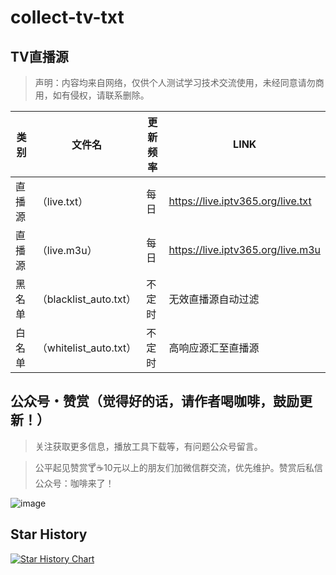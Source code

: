 # collect-tv-txt

## TV直播源
> 声明：内容均来自网络，仅供个人测试学习技术交流使用，未经同意请勿商用，如有侵权，请联系删除。

| 类别  | 文件名  | 更新频率                                       | LINK |
|-------|-------|------------------------------------------------|------------|
|直播源| （live.txt） |每日 | https://live.iptv365.org/live.txt |
|直播源| （live.m3u） |每日 | https://live.iptv365.org/live.m3u |
|黑名单| （blacklist_auto.txt） |  不定时 | 无效直播源自动过滤   |
|白名单| （whitelist_auto.txt） |  不定时 | 高响应源汇至直播源   |


## 公众号・赞赏（觉得好的话，请作者喝咖啡，鼓励更新！）

> 关注获取更多信息，播放工具下载等，有问题公众号留言。

> 公平起见赞赏🍸☕10元以上的朋友们加微信群交流，优先维护。赞赏后私信公众号：咖啡来了！

![image](./assets/Gongzhonghao+appreciate.png)

## Star History

[![Star History Chart](https://api.star-history.com/svg?repos=kimwang1978/collect-tv-txt&type=Date)](https://star-history.com/#kimwang1978/collect-tv-txt&Date)

